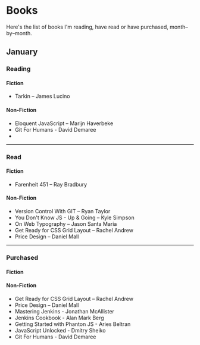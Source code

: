 # Books

Here's the list of books I'm reading, have read or have purchased, month–by–month.


## January

### Reading

#### Fiction

- Tarkin – James Lucino

#### Non-Fiction

- Eloquent JavaScript – Marijn  Haverbeke
- Git For Humans -  David Demaree
- 
*****

### Read

#### Fiction

- Farenheit 451 – Ray Bradbury

#### Non-Fiction

- Version Control With GIT – Ryan Taylor
- You Don't Know JS - Up & Going – Kyle Simpson
- On Web Typography – Jason Santa Maria
- Get Ready for CSS Grid Layout – Rachel Andrew
- Price Design – Daniel Mall

*****

### Purchased

#### Fiction

#### Non-Fiction

- Get Ready for CSS Grid Layout – Rachel Andrew
- Price Design – Daniel Mall
- Mastering Jenkins - Jonathan McAllister
- Jenkins Cookbook - Alan Mark Berg
- Getting Started with Phanton JS - Aries Beltran
- JavaScript Unlocked - Dmitry Sheiko
- Git For Humans -  David Demaree
